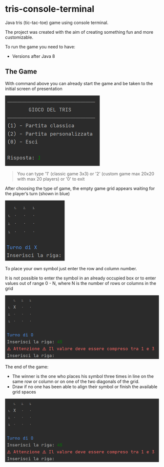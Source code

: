 # tris-console-terminal
Java tris (tic-tac-toe) game using console terminal.

The project was created with the aim of creating something fun and more customizable.

To run the game you need to have:
- Versions after Java 8

## The Game
With command above you can already start the game and be taken to the initial screen of presentation

![App Screenshot](./media/screenshot_menu.png)

>You can type '1' (classic game 3x3) or '2' (custom game max 20x20 with max 20 players) or '0' to exit

After choosing the type of game, the empty game grid appears waiting for the player’s turn (shown in blue)

![App Screenshot](./media/screenshot_empty.png)

To place your own symbol just enter the row and column number.

It is not possible to enter the symbol in an already occupied box or to enter values out of range 0 - N, where N is the number of rows or columns in the grid

![App Screenshot](./media/screenshot_error.png)


The end of the game:
- The winner is the one who places his symbol three times in line on the same row or column or on one of the two diagonals of the grid.
- Draw if no one has been able to align their symbol or finish the available grid spaces

![App Screenshot](./media/screenshot_error.png)

